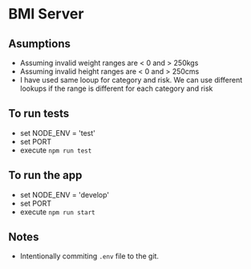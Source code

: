 # BMI Server
## Asumptions
 - Assuming invalid weight ranges are < 0 and > 250kgs
 - Assuming invalid height ranges are < 0 and > 250cms
 - I have used same looup for category and risk. We can use different lookups if the range is different for each category and risk

## To run tests 
 - set NODE_ENV = 'test'
 - set PORT
 - execute ```npm run test```

## To run the app
 - set NODE_ENV = 'develop'
 - set PORT
 - execute ```npm run start```

## Notes
 - Intentionally commiting ```.env``` file to the git. 
